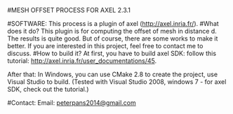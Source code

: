 #MESH OFFSET PROCESS FOR AXEL 2.3.1

#SOFTWARE: 
   This process is a plugin of axel (http://axel.inria.fr/). 
#What does it do?
   This plugin is for computing the offset of mesh in distance d. 
   The results is quite good. But of course, there are some works to make it better.
   If you are interested in this project, feel free to contact me to discuss. 
#How to build it? 
   At first, you have to build axel SDK: follow this tutorial: 
       http://axel.inria.fr/user_documentations/45.
  
  After that: 
       In Windows, you can use CMake 2.8 to create the project, use Visual Studio to build. 
       (Tested with Visual Studio 2008, windows 7 - for axel SDK, check out the tutorial.)
      
#Contact: 
   Email: peterpans2014@gmail.com
